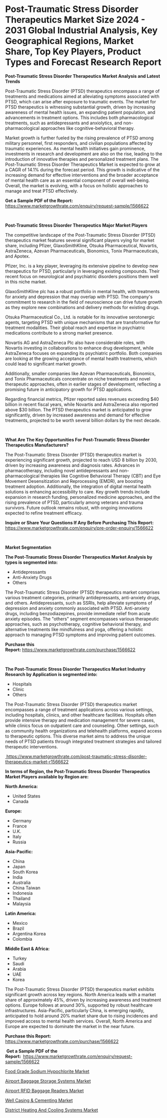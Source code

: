 <p><h1>Post-Traumatic Stress Disorder Therapeutics Market Size 2024 - 2031 Global Industrial Analysis, Key Geographical Regions, Market Share, Top Key Players, Product Types and Forecast Research Report</h1></p><p><strong>Post-Traumatic Stress Disorder Therapeutics Market Analysis and Latest Trends</strong></p>
<p><p>Post-Traumatic Stress Disorder (PTSD) therapeutics encompass a range of treatments and medications aimed at alleviating symptoms associated with PTSD, which can arise after exposure to traumatic events. The market for PTSD therapeutics is witnessing substantial growth, driven by increasing awareness of mental health issues, an expanding patient population, and advancements in treatment options. This includes both pharmacological treatments, such as antidepressants and anxiolytics, and non-pharmacological approaches like cognitive-behavioral therapy.</p><p>Market growth is further fueled by the rising prevalence of PTSD among military personnel, first responders, and civilian populations affected by traumatic experiences. As mental health initiatives gain prominence, investments in research and development are also on the rise, leading to the introduction of innovative therapies and personalized treatment plans. The Post-Traumatic Stress Disorder Therapeutics Market is expected to grow at a CAGR of 14.1% during the forecast period. This growth is indicative of the increasing demand for effective interventions and the broader acceptance of mental health care as an essential component of overall well-being. Overall, the market is evolving, with a focus on holistic approaches to manage and treat PTSD effectively.</p></p>
<p><strong>Get a Sample PDF of the Report:&nbsp;</strong> <a href="https://www.marketgrowthrate.com/enquiry/request-sample/1566622">https://www.marketgrowthrate.com/enquiry/request-sample/1566622</a></p>
<p>&nbsp;</p>
<p><strong>Post-Traumatic Stress Disorder Therapeutics Major Market Players</strong></p>
<p><p>The competitive landscape of the Post-Traumatic Stress Disorder (PTSD) therapeutics market features several significant players vying for market share, including Pfizer, GlaxoSmithKline, Otsuka Pharmaceutical, Novartis, AstraZeneca, Azevan Pharmaceuticals, Bionomics, Tonix Pharmaceuticals, and Apotex.</p><p>Pfizer, Inc. is a key player, leveraging its extensive pipeline to develop new therapeutics for PTSD, particularly in leveraging existing compounds. Their recent focus on neurological and psychiatric disorders positions them well in this niche market.</p><p>GlaxoSmithKline plc has a robust portfolio in mental health, with treatments for anxiety and depression that may overlap with PTSD. The company's commitment to research in the field of neuroscience can drive future growth as they explore new combinations and delivery methods for existing drugs.</p><p>Otsuka Pharmaceutical Co., Ltd. is notable for its innovative serotonergic agents, targeting PTSD with unique mechanisms that are transformative for treatment modalities. Their global reach and expertise in psychiatric medications contribute to a strong market presence.</p><p>Novartis AG and AstraZeneca Plc also have considerable roles, with Novartis investing in collaborations to enhance drug development, while AstraZeneca focuses on expanding its psychiatric portfolio. Both companies are looking at the growing acceptance of mental health treatments, which could lead to significant market growth.</p><p>Additionally, smaller companies like Azevan Pharmaceuticals, Bionomics, and Tonix Pharmaceuticals concentrate on niche treatments and novel therapeutic approaches, often in earlier stages of development, reflecting a promising future in anticipatory growth for PTSD applications.</p><p>Regarding financial metrics, Pfizer reported sales revenues exceeding $40 billion in recent fiscal years, while Novartis and AstraZeneca also reported above $30 billion. The PTSD therapeutics market is anticipated to grow significantly, driven by increased awareness and demand for effective treatments, projected to be worth several billion dollars by the next decade.</p></p>
<p>&nbsp;</p>
<p><strong>What Are The Key Opportunities For Post-Traumatic Stress Disorder Therapeutics Manufacturers?</strong></p>
<p><p>The Post-Traumatic Stress Disorder (PTSD) therapeutics market is experiencing significant growth, projected to reach USD 8 billion by 2030, driven by increasing awareness and diagnosis rates. Advances in pharmacotherapy, including novel antidepressants and non-pharmacological therapies like Cognitive Behavioral Therapy (CBT) and Eye Movement Desensitization and Reprocessing (EMDR), are boosting treatment adoption. Additionally, the integration of digital mental health solutions is enhancing accessibility to care. Key growth trends include expansion in research funding, personalized medicine approaches, and the rising prevalence of PTSD, particularly among veterans and trauma survivors. Future outlook remains robust, with ongoing innovations expected to refine treatment efficacy.</p></p>
<p><strong>Inquire or Share Your Questions If Any Before Purchasing This Report:</strong> <a href="https://www.marketgrowthrate.com/enquiry/pre-order-enquiry/1566622">https://www.marketgrowthrate.com/enquiry/pre-order-enquiry/1566622</a></p>
<p>&nbsp;</p>
<p><strong>Market Segmentation</strong></p>
<p><strong>The Post-Traumatic Stress Disorder Therapeutics Market Analysis by types is segmented into:</strong></p>
<p><ul><li>Antidepressants</li><li>Anti-Anxiety Drugs</li><li>Others</li></ul></p>
<p><p>The Post-Traumatic Stress Disorder (PTSD) therapeutics market comprises various treatment categories, primarily antidepressants, anti-anxiety drugs, and others. Antidepressants, such as SSRIs, help alleviate symptoms of depression and anxiety commonly associated with PTSD. Anti-anxiety drugs, including benzodiazepines, provide immediate relief from acute anxiety episodes. The "others" segment encompasses various therapeutic approaches, such as psychotherapy, cognitive behavioral therapy, and alternative treatments like mindfulness and yoga, offering a holistic approach to managing PTSD symptoms and improving patient outcomes.</p></p>
<p><strong>Purchase this Report:&nbsp;</strong><a href="https://www.marketgrowthrate.com/purchase/1566622">https://www.marketgrowthrate.com/purchase/1566622</a></p>
<p>&nbsp;</p>
<p><strong>The Post-Traumatic Stress Disorder Therapeutics Market Industry Research by Application is segmented into:</strong></p>
<p><ul><li>Hospitals</li><li>Clinic</li><li>Others</li></ul></p>
<p><p>The Post-Traumatic Stress Disorder (PTSD) therapeutics market encompasses a range of treatment applications across various settings, including hospitals, clinics, and other healthcare facilities. Hospitals often provide intensive therapy and medication management for severe cases, while clinics focus on outpatient care and counseling. Other settings, such as community health organizations and telehealth platforms, expand access to therapeutic options. This diverse market aims to address the unique needs of PTSD patients through integrated treatment strategies and tailored therapeutic interventions.</p></p>
<p><a href="https://www.marketgrowthrate.com/post-traumatic-stress-disorder-therapeutics-market-r1566622">&nbsp;https://www.marketgrowthrate.com/post-traumatic-stress-disorder-therapeutics-market-r1566622</a></p>
<p><strong>In terms of Region, the Post-Traumatic Stress Disorder Therapeutics Market Players available by Region are:</strong></p>
<p>
    <p> <strong> North America: </strong>
        <ul>
            <li>United States</li>
            <li>Canada</li>
        </ul>
        </p> 
    <p> <strong> Europe: </strong>
        <ul>
            <li>Germany</li>
            <li>France</li>
            <li>U.K.</li>
            <li>Italy</li>
            <li>Russia</li>
        </ul>
        </p> 
    <p> <strong> Asia-Pacific: </strong>
        <ul>
            <li>China</li>
            <li>Japan</li>
            <li>South Korea</li>
            <li>India</li>
            <li>Australia</li>
            <li>China Taiwan</li>
            <li>Indonesia</li>
            <li>Thailand</li>
            <li>Malaysia</li>
        </ul>
        </p> 
    <p> <strong> Latin America: </strong>
        <ul>
            <li>Mexico</li>
            <li>Brazil</li>
            <li>Argentina Korea</li>
            <li>Colombia</li>
        </ul>
        </p> 
    <p> <strong> Middle East & Africa: </strong>
        <ul>
            <li>Turkey</li>
            <li>Saudi</li>
            <li>Arabia</li>
            <li>UAE</li>
            <li>Korea</li>
        </ul>
    </p>
    </p>
<p><p>The Post-Traumatic Stress Disorder (PTSD) therapeutics market exhibits significant growth across key regions. North America leads with a market share of approximately 45%, driven by increasing awareness and treatment options. Europe follows at around 30%, supported by robust healthcare infrastructures. Asia-Pacific, particularly China, is emerging rapidly, anticipated to hold around 20% market share due to rising incidences and improved access to mental health services. Overall, North America and Europe are expected to dominate the market in the near future.</p></p>
<p><strong>Purchase this Report: </strong><a href="https://www.marketgrowthrate.com/purchase/1566622">https://www.marketgrowthrate.com/purchase/1566622</a></p>
<p>&nbsp;<strong>Get a Sample PDF of the Report:&nbsp;&nbsp;</strong><a href="https://www.marketgrowthrate.com/enquiry/request-sample/1566622">https://www.marketgrowthrate.com/enquiry/request-sample/1566622</a></p>
<p><strong></strong></p>
<p><p><a href="https://issuu.com/reportprime-2/docs/food-grade-sodium-hypochlorite-mark_c428e74443a5d8">Food Grade Sodium Hypochlorite Market</a></p><p><a href="https://medium.com/@kennedy1dave/charting-the-future-comprehensive-analysis-of-the-global-airport-baggage-storage-systems-market-165f58058a72">Airport Baggage Storage Systems Market</a></p><p><a href="https://medium.com/@kennedy1dave/global-airport-rfid-baggage-readers-market-by-product-type-by-application-by-region-and-companies-985f6056c5dc">Airport RFID Baggage Readers Market</a></p><p><a href="https://www.linkedin.com/pulse/well-casing-cementing-industry-sector-new-technologies-market-og6lf?trackingId=1qHExstUQaOySFwWQEkgdQ%3D%3D">Well Casing & Cementing Market</a></p><p><a href="https://www.linkedin.com/pulse/market-forecasting-change-global-district-heating-cooling-systems-hvdzf?trackingId=nBcM7gwpSAS7v4mfezJCJg%3D%3D">District Heating And Cooling Systems Market</a></p></p>